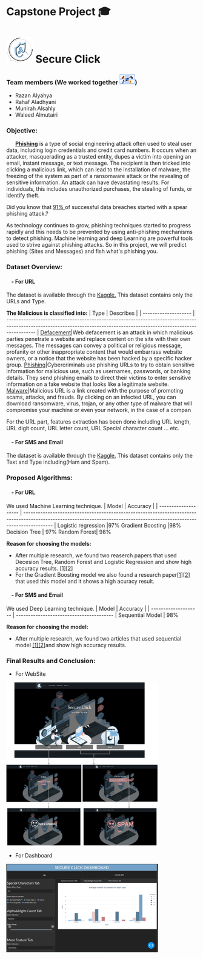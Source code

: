 
# Capstone Project 🎓 

# <img src='image/6.png' width=70> Secure Click

### Team members (We worked together <img src='image/Togatherr.jpeg' width=40>)
   - Razan Alyahya
   - Rahaf Aladhyani
   - Munirah Alsahly
   - Waleed Almutairi
         

### Objective:

  &nbsp;&nbsp;&nbsp; &nbsp; **[Phishing](https://www.imperva.com/learn/application-security/phishing-attack-scam/)** is a type of social engineering attack often used to steal user data, including login credentials and credit card numbers. It occurs when an attacker, masquerading as a trusted entity, dupes a victim into opening an email, instant message, or text message. The recipient is then tricked into clicking a malicious link, which can lead to the installation of malware, the freezing of the system as part of a ransomware attack or the revealing of sensitive information. An attack can have devastating results. For individuals, this includes unauthorized purchases, the stealing of funds, or identify theft.

Did you know that [91% ](https://www.googleadservices.com/pagead/aclk?sa=L&ai=DChcSEwiBnP_Z8rf9AhVH7O0KHYdwDHcYABAAGgJkZw&ohost=www.google.com&cid=CAESbeD2sOgzZ1ee7rJd_wc_-Za_QH9TNJ9GzFiI4m5IgAWuICh4oDp6oNclW0o2CUEi9VX0hDZXXMr0ncrZwKv-HJ1Dw98DQ8YUY80GRFXNFjaAx_azeWOvkHOJf9UIJ4rl18R__C65AUG8AojYFWY&sig=AOD64_0uc7BBmfArAG1gF7i_K7DHHcZJsQ&q&adurl&ved=2ahUKEwjf9vHZ8rf9AhXJa8AKHeBfD0cQ0Qx6BAgDEAE&nis=8) of successful data breaches started with a spear phishing attack.?

As technology continues to grow, phishing techniques started to progress rapidly and this needs to be prevented by using anti-phishing mechanisms to detect phishing. Machine learning and deep Learning are powerful tools used to strive against phishing attacks. So in this project, we will predict phishing (Sites and Messages) and fish what's phishing you.



### Dataset Overview:
#### &nbsp;&nbsp;&nbsp; - **For URL**

The dataset is available through the [Kaggle.](https://www.kaggle.com/datasets/sid321axn/malicious-urls-dataset)
This dataset contains only the URLs and Type.

**The Malicious is classified into:**
| Type               | Describes                                                                                                                                                              |
| -------------------- | ------------------------------------------------------------------------------------------------------------------------------------------------------------------------ |
[Defacement](https://www.imperva.com/learn/application-security/website-defacement-attack/)|Web defacement is an attack in which malicious parties penetrate a website and replace content on the site with their own messages. The messages can convey a political or religious message, profanity or other inappropriate content that would embarrass website owners, or a notice that the website has been hacked by a specific hacker group.
[Phishing](https://www.barracuda.com/support/glossary/url-phishing)|Cybercriminals use phishing URLs to try to obtain sensitive information for malicious use, such as usernames, passwords, or banking details. They send phishing emails to direct their victims to enter sensitive information on a fake website that looks like a legitimate website.
[Malware](https://gatefy.com/blog/what-malicious-url/)|Malicious URL is a link created with the purpose of promoting scams, attacks, and frauds. By clicking on an infected URL, you can download ransomware, virus, trojan, or any other type of malware that will compromise your machine or even your network, in the case of a compan

For the URL part, features extraction has been done including URL length, URL digit count, URL letter count, URL Special character count ... etc.

#### &nbsp;&nbsp;&nbsp; - **For SMS and Email**
The dataset is available through the [Kaggle.](https://www.kaggle.com/datasets/uciml/sms-spam-collection-dataset)
This dataset contains only the Text and Type including(Ham and Spam).

### Proposed Algorithms:
#### &nbsp;&nbsp;&nbsp; - **For URL**
We used Machine Learning technique.
| Model               | Accuracy                                                                                                                                                              |
| -------------------- | ------------------------------------------------------------------------------------------------------------------------------------------------------------------------ |
Logistic regression |97%
Gradient Boosting	|98%
Decision Tree	| 97%
Random Forest|	98%

**Reason for choosing the models:**
- After multiple research, we found two reaserch papers that used Decesion Tree, Random Forest and Logistic Regression and show high accuracy results. [[1]](https://arxiv.org/pdf/2205.05121.pdf)[[2]](https://www.researchgate.net/profile/Rishikesh-Mahajan/publication/328541785_Phishing_Website_Detection_using_Machine_Learning_Algorithms/links/5d0397fd92851c9004394af4/Phishing-Website-Detection-using-Machine-Learning-Algorithms.pdf)
- For the Gradient Boosting model we also found a research paper[[1]](https://www.ijraset.com/research-paper/url-based-phishing-website-detection)[[2]](https://ieeexplore.ieee.org/abstract/document/9400317) that used this model and it shows a high acuracy result. 

#### &nbsp;&nbsp;&nbsp; - **For SMS and Email**
We used Deep Learning technique.
| Model               | Accuracy                                                                                                                                                              |
| -------------------- | ---------------------------------------- |
Sequential Model |	98%

**Reason for choosing the model:**
- After multiple research, we found two articles that used sequential model [[1]](https://www.twilio.com/blog/spam-deep-learning-detection-sms-keras-python-twilio)[[2]](https://www.geeksforgeeks.org/detecting-spam-emails-using-tensorflow-in-python/)and show high accuracy results. 

### Final Results and Conclusion:
- For WebSite

<img src='image/Website.png' width=400>

- For Dashboard
<img src='image/dashboard-dark.PNG' width=400>
